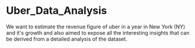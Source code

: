 # Uber_Data_Analysis
We want to estimate the revenue figure of uber in a year in New York (NY) and it's growth and also aimed to expose all the interesting insights that can be derived from a detailed analysis of the dataset.
